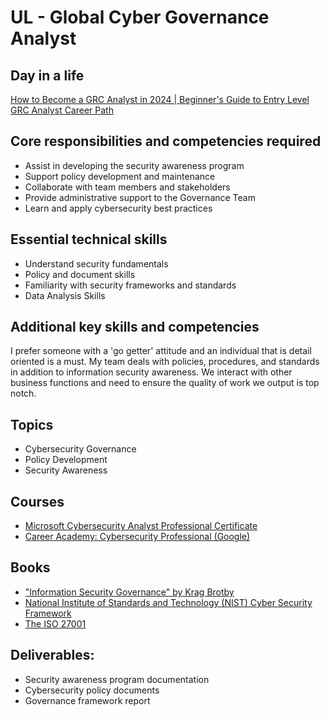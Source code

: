 # UL - Global Cyber Governance Analyst

## Day in a life

[How to Become a GRC Analyst in 2024 | Beginner's Guide to Entry Level GRC Analyst Career Path](https://www.youtube.com/watch?v=JZFZrN12RYw&ab_channel=WithSandra)

## Core responsibilities and competencies required

- Assist in developing the security awareness program
- Support policy development and maintenance
- Collaborate with team members and stakeholders
- Provide administrative support to the Governance Team
- Learn and apply cybersecurity best practices

## Essential technical skills

- Understand security fundamentals
- Policy and document skills
- Familiarity with security frameworks and standards
- Data Analysis Skills

## Additional key skills and competencies

I prefer someone with a 'go getter' attitude and an individual that is detail oriented is a must. My team deals with policies, procedures, and standards in addition to information security awareness. We interact with other business functions and need to ensure the quality of work we output is top notch.

## Topics

- Cybersecurity Governance
- Policy Development
- Security Awareness

## Courses

- [Microsoft Cybersecurity Analyst Professional Certificate](https://www.coursera.org/professional-certificates/microsoft-cybersecurity-analyst)
- [Career Academy: Cybersecurity Professional (Google)](https://www.coursera.org/programs/google-learning-program-82l5n/collections/57UIwY15TLG1CMGNeZyxtA~bcba1?source=share)

## Books

- ["Information Security Governance" by Krag Brotby](https://www.amazon.com/Information-Security-Governance-Development-Implementation-ebook/dp/B074VDFVVT)
- [National Institute of Standards and Technology (NIST) Cyber Security Framework](https://www.nist.gov/cyberframework)
- [The ISO 27001](https://www.iso.org/standard/27001)

## Deliverables:

- Security awareness program documentation
- Cybersecurity policy documents
- Governance framework report